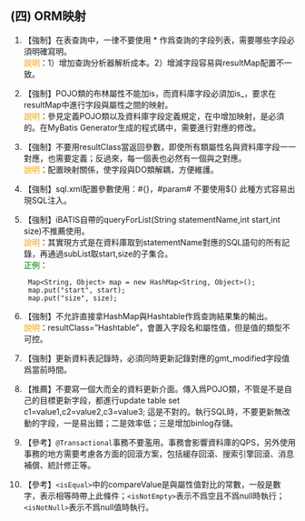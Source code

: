 ## (四) ORM映射
1. 【強制】在表查詢中，一律不要使用 * 作爲查詢的字段列表，需要哪些字段必須明確寫明。 
<br><span style="color:orange">說明</span>：1）增加查詢分析器解析成本。2）增減字段容易與resultMap配置不一致。 
2. 【強制】POJO類的布林屬性不能加is，而資料庫字段必須加is_，要求在resultMap中進行字段與屬性之間的映射。 
<br><span style="color:orange">說明</span>：參見定義POJO類以及資料庫字段定義規定，在<resultMap>中增加映射，是必須的。在MyBatis Generator生成的程式碼中，需要進行對應的修改。
3. 【強制】不要用resultClass當返回參數，即使所有類屬性名與資料庫字段一一對應，也需要定義；反過來，每一個表也必然有一個與之對應。 
<br><span style="color:orange">說明</span>：配置映射關係，使字段與DO類解耦，方便維護。 
4. 【強制】sql.xml配置參數使用：#{}，#param# 不要使用${} 此種方式容易出現SQL注入。 
5. 【強制】iBATIS自帶的queryForList(String statementName,int start,int size)不推薦使用。
<br><span style="color:orange">說明</span>：其實現方式是在資料庫取到statementName對應的SQL語句的所有記錄，再通過subList取start,size的子集合。 
<br><span style="color:green">正例</span>：
        
        Map<String, Object> map = new HashMap<String, Object>();    
        map.put("start", start);    
        map.put("size", size);

6. 【強制】不允許直接拿HashMap與Hashtable作爲查詢結果集的輸出。 
<br><span style="color:orange">說明</span>：resultClass=”Hashtable”，會置入字段名和屬性值，但是值的類型不可控。
7. 【強制】更新資料表記錄時，必須同時更新記錄對應的gmt_modified字段值爲當前時間。
8. 【推薦】不要寫一個大而全的資料更新介面。傳入爲POJO類，不管是不是自己的目標更新字段，都進行update table set c1=value1,c2=value2,c3=value3; 這是不對的。執行SQL時，不要更新無改動的字段，一是易出錯；二是效率低；三是增加binlog存儲。 
9. 【參考】`@Transactional`事務不要濫用。事務會影響資料庫的QPS，另外使用事務的地方需要考慮各方面的回滾方案，包括緩存回滾、搜索引擎回滾、消息補償、統計修正等。 
10. 【參考】`<isEqual>`中的compareValue是與屬性值對比的常數，一般是數字，表示相等時帶上此條件；`<isNotEmpty>`表示不爲空且不爲null時執行；`<isNotNull>`表示不爲null值時執行。  